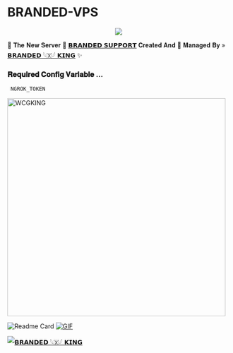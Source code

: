 # BRANDED-VPS

<p align="center"><a href="https://t.me/BRANDED_WORLD"><img src="https://te.legra.ph/file/174dd16205416d0934b8d.jpg"></a></p>




🍁 𝐓𝐡𝐞 𝐍𝐞𝐰 𝐒𝐞𝐫𝐯𝐞𝐫 📡
[𝗕𝗥𝗔𝗡𝗗𝗘𝗗 𝗦𝗨𝗣𝗣𝗢𝗥𝗧](https://t.me/BRANDED_WORLD) 𝐂𝐫𝐞𝐚𝐭𝐞𝐝 𝐀𝐧𝐝 💞 𝐌𝐚𝐧𝐚𝐠𝐞𝐝 𝐁𝐲 » [𝗕𝗥𝗔𝗡𝗗𝗘𝗗 𓆩🇽𓆪 𝗞𝗜𝗡𝗚](https://t.me/BRANDEDKING82) ✨


### 𝐑𝐞𝐪𝐮𝐢𝐫𝐞𝐝 𝐂𝐨𝐧𝐟𝐢𝐠 𝐕𝐚𝐫𝐢𝐚𝐛𝐥𝐞 ...
``` NGROK_TOKEN```


<p><img width="494" align="center" src="https://github-readme-stats.vercel.app/api/top-langs?username=WCGKING&show_icons=true&locale=en&layout=compact" alt="WCGKING" /></p>


![Readme Card](https://github-readme-stats.vercel.app/api/pin/?username=WCGKING&repo=BRANDED-VPS&theme=flag-india)
[![GIF](https://github.com/WCGKING/BRANDED-VPS/blob/main/WCGKING.gif)](https://github.com/WCGKING)



[![𝗕𝗥𝗔𝗡𝗗𝗘𝗗 𓆩🇽𓆪 𝗞𝗜𝗡𝗚](https://github-stats-alpha.vercel.app/api?username=WCGKING "BRANDED KING")](https://github-stats-alpha.vercel.app/api?username=WCGKING "BRANDED KING")

